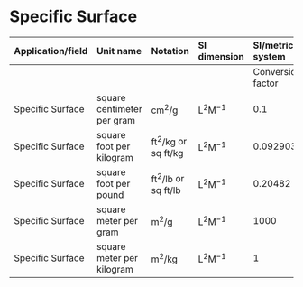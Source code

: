 # Specific Surface

| Application/field | Unit name | Notation | SI dimension | SI/metric system |  | English/US system |  |
| :--- | :--- | :--- | :--- | :--- | :--- | :--- | :--- |
|  |  |  |  | Conversion factor | Unit | Conversion factor | Unit |
| Specific Surface | square centimeter per gram | $\mathrm{cm}^{2} / \mathrm{g}$ | $\mathrm{L}^{2} \mathrm{M}^{-1}$ | 0.1 | $\mathrm{m}^{2} / \mathrm{kg}$ | 0.48823 | sq ft/lb |
| Specific Surface | square foot per kilogram | $\mathrm{ft}^{2} / \mathrm{kg}$ or sq ft/kg | $\mathrm{L}^{2} \mathrm{M}^{-1}$ | 0.092903 | $\mathrm{m}^{2} / \mathrm{kg}$ | 0.45358 | sq ft/lb |
| Specific Surface | square foot per pound | $\mathrm{ft}^{2} / \mathrm{lb}$ or sq ft/lb | $\mathrm{L}^{2} \mathrm{M}^{-1}$ | 0.20482 | $\mathrm{m}^{2} / \mathrm{kg}$ | 1 | sq ft/lb |
| Specific Surface | square meter per gram | $\mathrm{m}^{2} / \mathrm{g}$ | $\mathrm{L}^{2} \mathrm{M}^{-1}$ | 1000 | $\mathrm{m}^{2} / \mathrm{kg}$ | 4882.3 | sq ft/lb |
| Specific Surface | square meter per kilogram | $\mathrm{m}^{2} / \mathrm{kg}$ | $\mathrm{L}^{2} \mathrm{M}^{-1}$ | 1 | $\mathrm{m}^{2} / \mathrm{kg}$ | 4.8823 | sq ft/lb |
